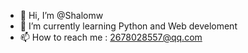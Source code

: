 - 👋 Hi, I’m @Shalomw
- 🌱 I’m currently learning Python and Web develoment
- 📫 How to reach me : 2678028557@qq.com

<!---
Shalomw/Shalomw is a ✨ special ✨ repository because its `README.md` (this file) appears on your GitHub profile.
You can click the Preview link to take a look at your changes.
--->
